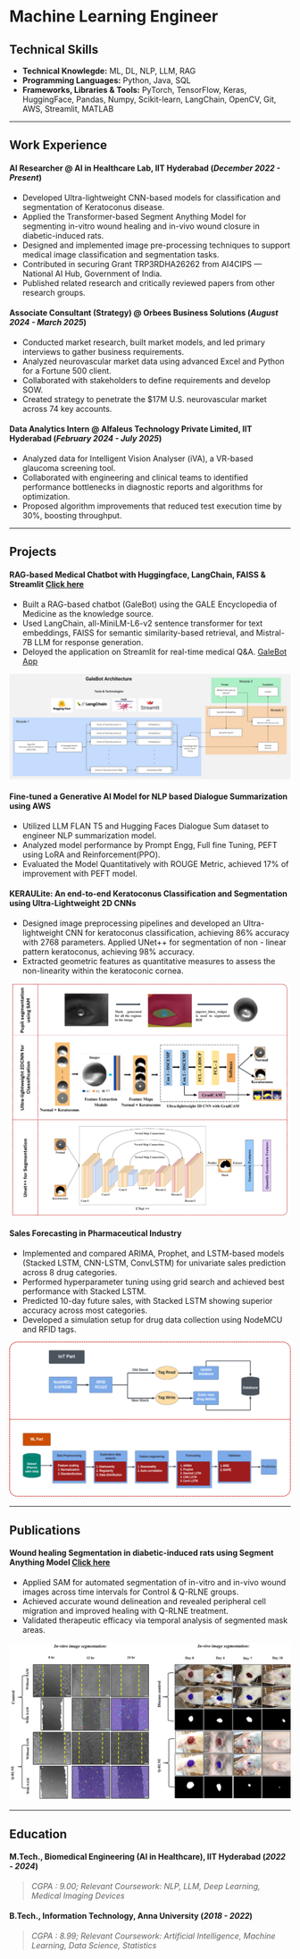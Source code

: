 # Machine Learning Engineer

## Technical Skills
- **Technical Knowlegde:** ML, DL, NLP, LLM, RAG
- **Programming Languages:**  Python, Java, SQL
- **Frameworks, Libraries & Tools:** PyTorch, TensorFlow, Keras, HuggingFace, Pandas, Numpy, Scikit-learn, LangChain, OpenCV, Git, AWS, Streamlit, MATLAB

____________________________________________________________________________________________________________________________________________________________________

## Work Experience
#### **AI Researcher @ AI in Healthcare Lab, IIT Hyderabad** (_December 2022 - Present_)
- Developed Ultra-lightweight CNN-based models for classification and segmentation of Keratoconus disease.
- Applied the Transformer-based Segment Anything Model for segmenting in-vitro wound healing and in-vivo wound closure in diabetic-induced rats.
- Designed and implemented image pre-processing techniques to support medical image classification and segmentation tasks.
- Contributed in securing Grant TRP3RDHA26262 from AI4CIPS — National AI Hub, Government of India.
- Published related research and critically reviewed papers from other research groups.

#### **Associate Consultant (Strategy) @ Orbees Business Solutions** (_August 2024 - March 2025_)
- Conducted market research, built market models, and led primary interviews to gather business requirements.
- Analyzed neurovascular market data using advanced Excel and Python for a Fortune 500 client.
- Collaborated with stakeholders to define requirements and develop SOW.
- Created strategy to penetrate the $17M U.S. neurovascular market across 74 key accounts.

#### **Data Analytics Intern @ Alfaleus Technology Private Limited, IIT Hyderabad** (_February 2024 - July 2025_)
- Analyzed data for Intelligent Vision Analyser (iVA), a VR-based glaucoma screening tool.
- Collaborated with engineering and clinical teams to identified performance bottlenecks in diagnostic reports and algorithms for optimization.
- Proposed algorithm improvements that reduced test execution time by 30%, boosting throughput.

____________________________________________________________________________________________________________________________________________________________________

## Projects

#### **RAG-based Medical Chatbot with Huggingface, LangChain, FAISS & Streamlit** [Click here](https://github.com/divyadarshini11/medical-bot)
- Built a RAG-based chatbot (GaleBot) using the GALE Encyclopedia of Medicine as the knowledge source.
- Used LangChain, all-MiniLM-L6-v2 sentence transformer for text embeddings, FAISS for semantic similarity-based retrieval, and Mistral-7B LLM for response generation.
- Deloyed the application on Streamlit for real-time medical Q&A. [GaleBot App](https://medical-bot-kosgq4nqutwueyeey6mlbj.streamlit.app/)

![GaleBot](assets/image/Flowchart.jpg)


#### **Fine-tuned a Generative AI Model for NLP based Dialogue Summarization using AWS**
- Utilized LLM FLAN T5 and Hugging Faces Dialogue Sum dataset to engineer NLP summarization model.
- Analyzed model performance by Prompt Engg, Full fine Tuning, PEFT using LoRA and Reinforcement(PPO).
- Evaluated the Model Quantitatively with ROUGE Metric, achieved 17% of improvement with PEFT model.

#### **KERAULite: An end-to-end Keratoconus Classification and Segmentation using Ultra-Lightweight 2D CNNs**
- Designed image preprocessing pipelines and developed an Ultra-lightweight CNN for keratoconus classification, achieving 86% accuracy with 2768 parameters. Applied UNet++ for segmentation of non - linear pattern keratoconus, achieving 98% accuracy.
- Extracted geometric features as quantitative measures to assess the non-linearity within the keratoconic cornea.


![KERAULite](assets/image/KERAULite_project.png)

#### **Sales Forecasting in Pharmaceutical Industry**
- Implemented and compared ARIMA, Prophet, and LSTM-based models (Stacked LSTM, CNN-LSTM, ConvLSTM) for univariate sales prediction across 8 drug categories.
- Performed hyperparameter tuning using grid search and achieved best performance with Stacked LSTM.
- Predicted 10-day future sales, with Stacked LSTM showing superior accuracy across most categories.
- Developed a simulation setup for drug data collection using NodeMCU and RFID tags.


![Sales Forecasting](assets/image/Sales_forecasting_project.png)

____________________________________________________________________________________________________________________________________________________________________

## Publications
#### **Wound healing Segmentation in diabetic-induced rats using Segment Anything Model** [Click here](https://advanced.onlinelibrary.wiley.com/doi/10.1002/adtp.202300345)
- Applied SAM for automated segmentation of in-vitro and in-vivo wound images across time intervals for Control & Q-RLNE groups.
- Achieved accurate wound delineation and revealed peripheral cell migration and improved healing with Q-RLNE treatment.
- Validated therapeutic efficacy via temporal analysis of segmented mask areas.


![SAM project](assets/image/AI%20based%20image%20segmentation%20image.pptx%20(2).png)

____________________________________________________________________________________________________________________________________________________________________

## Education
#### **M.Tech., Biomedical Engineering (AI in Healthcare), IIT Hyderabad** (_2022 - 2024_)
> _CGPA : 9.00; Relevant Coursework: NLP, LLM, Deep Learning, Medical Imaging Devices_

#### **B.Tech., Information Technology, Anna University** (_2018 - 2022_)
> _CGPA : 8.99; Relevant Coursework: Artificial Intelligence, Machine Learning, Data Science, Statistics_
